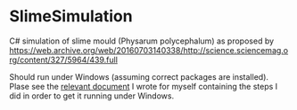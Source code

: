 # SlimeSimulation
C# simulation of slime mould (Physarum polycephalum) as proposed by https://web.archive.org/web/20160703140338/http://science.sciencemag.org/content/327/5964/439.full


Should run under Windows (assuming correct packages are installed).
Plase see the [relevant document](https://docs.google.com/document/d/1nZomB0WI8fyNvKsuttVC8qP_umh1D-teit0vBsvqI3s/edit?usp=sharing) I wrote for myself containing the steps I did in order to get it running under Windows.
